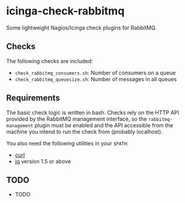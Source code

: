 # icinga-check-rabbitmq

Some lightweight Nagios/Icinga check plugins for RabbitMQ.

## Checks

The following checks are included:

 * `check_rabbitmq_consumers.sh`: Number of consumers on a queue
 * `check_rabbitmq_queuesize.sh`: Number of messages in all queues

## Requirements

The basic check logic is written in bash. Checks rely on the HTTP API provided
by the RabbitMQ management interface, so the `rabbitmq-management` plugin must
be enabled and the API accessible from the machine you intend to run the check
from (probably localhost).

You also need the following utilities in your `$PATH`:

 * [curl](http://curl.haxx.se/)
 * [jq](https://stedolan.github.io/jq/) version 1.5 or above

## TODO

 * TODO
